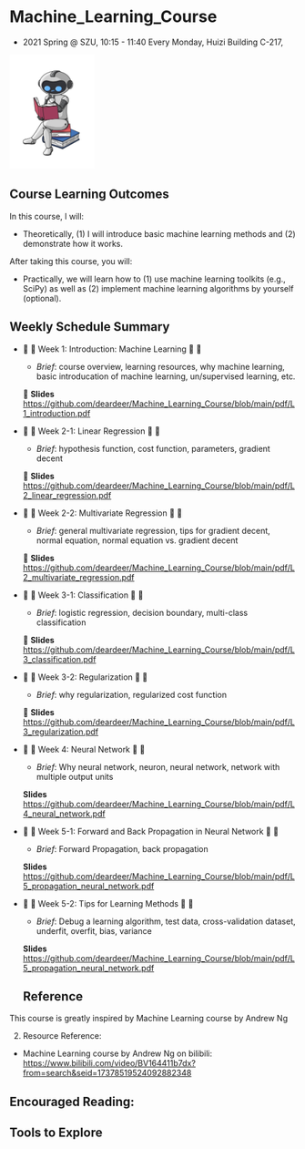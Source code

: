# Machine_Learning_Course

* 2021 Spring @ SZU, 10:15 - 11:40 Every Monday, Huizi Building C-217, 

<img src="https://github.com/deardeer/Machine_Learning_Course/blob/main/img/ml.jpeg" height="200">

## Course Learning Outcomes

In this course, I will: 

- Theoretically, (1) I will introduce basic machine learning methods and (2) demonstrate how it works. 

After taking this course, you will:

- Practically, we will learn how to (1) use machine learning toolkits (e.g., SciPy) as well as (2) implement machine learning algorithms by yourself (optional).

## Weekly Schedule Summary

- &#x1F4D9; &#x1F4D9; Week 1: Introduction: Machine Learning &#x1F4D9; &#x1F4D9;
	- *Brief*: course overview, learning resources, why machine learning, basic introducation of machine learning, un/supervised learning, etc.
	
	&#x1F49C; **Slides** https://github.com/deardeer/Machine_Learning_Course/blob/main/pdf/L1_introduction.pdf
	
-   &#x1F4D9; &#x1F4D9; Week 2-1: Linear Regression  &#x1F4D9; &#x1F4D9; 
	- *Brief*:  hypothesis function, cost function, parameters, gradient decent
	
	&#x1F49C;  **Slides** https://github.com/deardeer/Machine_Learning_Course/blob/main/pdf/L2_linear_regression.pdf
	
-  &#x1F4D9; &#x1F4D9; Week 2-2: Multivariate Regression  &#x1F4D9; &#x1F4D9; 

	- *Brief*: general multivariate regression, tips for gradient decent, normal equation, normal equation vs. gradient decent
	
	&#x1F49C; **Slides** https://github.com/deardeer/Machine_Learning_Course/blob/main/pdf/L2_multivariate_regression.pdf
	
- &#x1F4D9; &#x1F4D9; Week 3-1: Classification &#x1F4D9; &#x1F4D9; 

	- *Brief*: logistic regression, decision boundary, multi-class classification
	
	&#x1F49C; **Slides** https://github.com/deardeer/Machine_Learning_Course/blob/main/pdf/L3_classification.pdf
  
- &#x1F4D9; &#x1F4D9; Week 3-2: Regularization &#x1F4D9; &#x1F4D9; 

	- *Brief*: why regularization, regularized cost function
	
	&#x1F49C; **Slides** https://github.com/deardeer/Machine_Learning_Course/blob/main/pdf/L3_regularization.pdf

- &#x1F4D9; &#x1F4D9; Week 4: Neural Network &#x1F4D9; &#x1F4D9; 

	- *Brief*: Why neural network, neuron, neural network, network with multiple output units 
	
	**Slides** https://github.com/deardeer/Machine_Learning_Course/blob/main/pdf/L4_neural_network.pdf 
	
- &#x1F4D9; &#x1F4D9; Week 5-1: Forward and Back Propagation in Neural Network &#x1F4D9; &#x1F4D9; 

	- *Brief*: Forward Propagation, back propagation
	
	**Slides** https://github.com/deardeer/Machine_Learning_Course/blob/main/pdf/L5_propagation_neural_network.pdf
  
 
- &#x1F4D9; &#x1F4D9; Week 5-2: Tips for Learning Methods &#x1F4D9; &#x1F4D9; 

	- *Brief*: Debug a learning algorithm, test data, cross-validation dataset, underfit, overfit, bias, variance 
	
	**Slides** https://github.com/deardeer/Machine_Learning_Course/blob/main/pdf/L5_propagation_neural_network.pdf
	
	## Reference

This course is greatly inspired by Machine Learning course by Andrew Ng

2. Resource Reference:
- Machine Learning course by Andrew Ng on bilibili: https://www.bilibili.com/video/BV164411b7dx?from=search&seid=17378519524092882348


## Encouraged Reading:

## Tools to Explore




